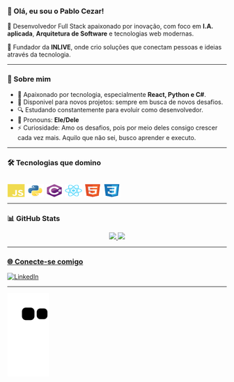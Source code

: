 ### 👋 Olá, eu sou o Pablo Cezar!

🚀 Desenvolvedor Full Stack apaixonado por inovação, com foco em **I.A. aplicada**, **Arquitetura de Software** e tecnologias web modernas.

🎯 Fundador da **INLIVE**, onde crio soluções que conectam pessoas e ideias através da tecnologia.

---

### 💼 Sobre mim

- 🧠 Apaixonado por tecnologia, especialmente **React, Python e C#**.
- 🧩 Disponivel para novos projetos: sempre em busca de novos desafios.
- 🔍 Estudando constantemente para evoluir como desenvolvedor.
- 💬 Pronouns: **Ele/Dele**
- ⚡ Curiosidade: Amo os desafios, pois por meio deles consigo crescer cada vez mais. Aquilo que não sei, busco aprender e executo.

---

### 🛠️ Tecnologias que domino

<div style="display: inline_block"><br>
  <img align="center" alt="JS" height="30" width="40" src="https://raw.githubusercontent.com/devicons/devicon/master/icons/javascript/javascript-plain.svg">
  <img align="center" alt="Python" height="30" width="40" src="https://raw.githubusercontent.com/devicons/devicon/master/icons/python/python-original.svg">
  <img align="center" alt="CSharp" height="30" width="40" src="https://raw.githubusercontent.com/devicons/devicon/master/icons/csharp/csharp-original.svg">
  <img align="center" alt="React" height="30" width="40" src="https://raw.githubusercontent.com/devicons/devicon/master/icons/react/react-original.svg">
  <img align="center" alt="HTML5" height="30" width="40" src="https://raw.githubusercontent.com/devicons/devicon/master/icons/html5/html5-original.svg">
  <img align="center" alt="CSS3" height="30" width="40" src="https://raw.githubusercontent.com/devicons/devicon/master/icons/css3/css3-original.svg">
</div>

---

### 📊 GitHub Stats

<div align="center">
  <a href="https://github.com/pablocezar777">
  <img height="180em" src="https://github-readme-stats.vercel.app/api?username=pablocezar777&show_icons=true&theme=dracula&include_all_commits=true&count_private=true"/>
  <img height="180em" src="https://github-readme-stats.vercel.app/api/top-langs/?username=pablocezar777&layout=compact&langs_count=7&theme=dracula"/>
</div>

---

### 🌐 Conecte-se comigo

[![LinkedIn](https://img.shields.io/badge/-LinkedIn-%230077B5?style=for-the-badge&logo=linkedin&logoColor=white)](https://www.linkedin.com/in/pablo-cezar-b46238222)

---

![Snake animation](https://github.com/rafaballerini/rafaballerini/blob/output/github-contribution-grid-snake.svg)
